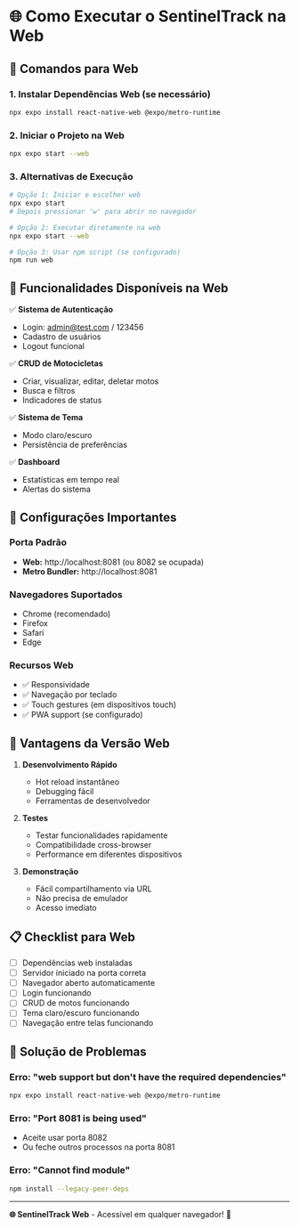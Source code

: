 # 🌐 Como Executar o SentinelTrack na Web

## 🚀 Comandos para Web

### 1. Instalar Dependências Web (se necessário)
```bash
npx expo install react-native-web @expo/metro-runtime
```

### 2. Iniciar o Projeto na Web
```bash
npx expo start --web
```

### 3. Alternativas de Execução
```bash
# Opção 1: Iniciar e escolher web
npx expo start
# Depois pressionar 'w' para abrir no navegador

# Opção 2: Executar diretamente na web
npx expo start --web

# Opção 3: Usar npm script (se configurado)
npm run web
```

## 📱 Funcionalidades Disponíveis na Web

✅ **Sistema de Autenticação**
- Login: admin@test.com / 123456
- Cadastro de usuários
- Logout funcional

✅ **CRUD de Motocicletas**
- Criar, visualizar, editar, deletar motos
- Busca e filtros
- Indicadores de status

✅ **Sistema de Tema**
- Modo claro/escuro
- Persistência de preferências

✅ **Dashboard**
- Estatísticas em tempo real
- Alertas do sistema

## 🔧 Configurações Importantes

### Porta Padrão
- **Web:** http://localhost:8081 (ou 8082 se ocupada)
- **Metro Bundler:** http://localhost:8081

### Navegadores Suportados
- Chrome (recomendado)
- Firefox
- Safari
- Edge

### Recursos Web
- ✅ Responsividade
- ✅ Navegação por teclado
- ✅ Touch gestures (em dispositivos touch)
- ✅ PWA support (se configurado)

## 🎯 Vantagens da Versão Web

1. **Desenvolvimento Rápido**
   - Hot reload instantâneo
   - Debugging fácil
   - Ferramentas de desenvolvedor

2. **Testes**
   - Testar funcionalidades rapidamente
   - Compatibilidade cross-browser
   - Performance em diferentes dispositivos

3. **Demonstração**
   - Fácil compartilhamento via URL
   - Não precisa de emulador
   - Acesso imediato

## 📋 Checklist para Web

- [ ] Dependências web instaladas
- [ ] Servidor iniciado na porta correta
- [ ] Navegador aberto automaticamente
- [ ] Login funcionando
- [ ] CRUD de motos funcionando
- [ ] Tema claro/escuro funcionando
- [ ] Navegação entre telas funcionando

## 🚨 Solução de Problemas

### Erro: "web support but don't have the required dependencies"
```bash
npx expo install react-native-web @expo/metro-runtime
```

### Erro: "Port 8081 is being used"
- Aceite usar porta 8082
- Ou feche outros processos na porta 8081

### Erro: "Cannot find module"
```bash
npm install --legacy-peer-deps
```

---

**🌐 SentinelTrack Web** - Acessível em qualquer navegador! 🚀
